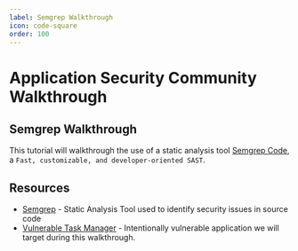 ```yaml
---
label: Semgrep Walkthrough
icon: code-square
order: 100
---
```


# Application Security Community Walkthrough
## Semgrep Walkthrough

This tutorial will walkthrough the use of a static analysis tool [Semgrep Code](https://semgrep.dev/products/semgrep-code/), a `Fast, customizable, and developer-oriented SAST`.

## Resources

- [Semgrep](https://semgrep.dev/) - Static Analysis Tool used to identify security issues in source code
- [Vulnerable Task Manager](https://github.com/redpointsec/vtm) - Intentionally vulnerable application we will target during this walkthrough.